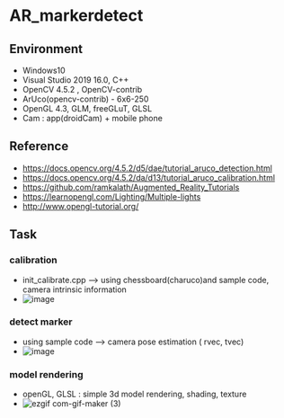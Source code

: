 # AR_markerdetect

## Environment
- Windows10
- Visual Studio 2019 16.0, C++
- OpenCV 4.5.2 , OpenCV-contrib
- ArUco(opencv-contrib) - 6x6-250
- OpenGL 4.3, GLM, freeGLuT, GLSL
- Cam : app(droidCam) + mobile phone

## Reference
- https://docs.opencv.org/4.5.2/d5/dae/tutorial_aruco_detection.html 
- https://docs.opencv.org/4.5.2/da/d13/tutorial_aruco_calibration.html
- https://github.com/ramkalath/Augmented_Reality_Tutorials
- https://learnopengl.com/Lighting/Multiple-lights
- http://www.opengl-tutorial.org/

## Task
### calibration
- init_calibrate.cpp --> using chessboard(charuco)and sample code, camera intrinsic information
- ![image](https://user-images.githubusercontent.com/49244613/126229775-220e0c79-608a-45e6-bd59-2c2496fd79fb.png)
### detect marker
- using sample code --> camera pose estimation ( rvec, tvec)
- ![image](https://user-images.githubusercontent.com/49244613/126230012-361776fd-ab28-46f8-843c-53be8d51ae65.png)

### model rendering
- openGL, GLSL : simple 3d model rendering, shading, texture
- ![ezgif com-gif-maker (3)](https://user-images.githubusercontent.com/49244613/126230961-df96eb7e-170d-49ce-bb26-a53efc3948f6.gif)
